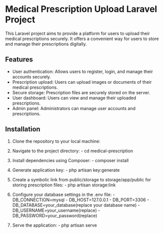 # Medical Prescription Upload Laravel Project

This Laravel project aims to provide a platform for users to upload their medical prescriptions securely. It offers a convenient way for users to store and manage their prescriptions digitally.

## Features

- User authentication: Allows users to register, login, and manage their accounts securely.
- Prescription upload: Users can upload images or documents of their medical prescriptions.
- Secure storage: Prescription files are securely stored on the server.
- User dashboard: Users can view and manage their uploaded prescriptions.
- Admin panel: Administrators can manage user accounts and prescriptions.

## Installation

1. Clone the repository to your local machine:


2. Navigate to the project directory:
        - cd medical-prescription

3. Install dependencies using Composer:
        - composer install

4. Generate application key:
        - php artisan key:generate

5. Create a symbolic link from public/storage to storage/app/public for storing prescription files:
        - php artisan storage:link

6. Configure your database settings in the .env file:
        - DB_CONNECTION=mysql
        - DB_HOST=127.0.0.1
        - DB_PORT=3306
        - DB_DATABASE=your_database(replace your database name)
        - DB_USERNAME=your_username(replace)
        - DB_PASSWORD=your_password(replace)

7. Serve the application:
        - php artisan serve